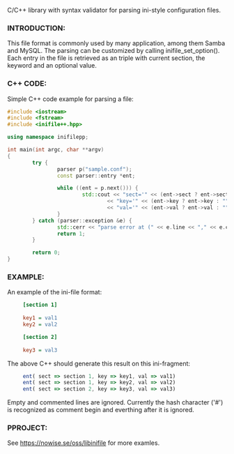 C/C++ library with syntax validator for parsing ini-style configuration files. 

### INTRODUCTION:

This file format is commonly used by many application, among them Samba 
and MySQL. The parsing can be customized by calling inifile_set_option(). 
Each entry in the file is retrieved as an triple with current section, the 
keyword and an optional value. 

### C++ CODE:

Simple C++ code example for parsing a file:

```c++
#include <iostream>
#include <fstream>
#include <inifile++.hpp>

using namespace inifilepp;

int main(int argc, char **argv)
{
        try {
                parser p("sample.conf");
                const parser::entry *ent;

                while ((ent = p.next())) {
                        std::cout << "sect='" << (ent->sect ? ent->sect : "") << "', "
                                << "key='" << (ent->key ? ent->key : "") << "', "
                                << "val='" << (ent->val ? ent->val : "") << "'\n";
                }
        } catch (parser::exception &e) {
                std::cerr << "parse error at (" << e.line << "," << e.cpos << ")\n";
                return 1;
        }

        return 0;
}
```

### EXAMPLE:

An example of the ini-file format:

```ini
     [section 1]
  
     key1 = val1
     key2 = val2

     [section 2]
    
     key3 = val3
```

The above C++ should generate this result on this ini-fragment:

```javascript
     ent( sect => section 1, key => key1, val => val1)
     ent( sect => section 1, key => key2, val => val2)
     ent( sect => section 2, key => key3, val => val3)
```

Empty and commented lines are ignored. Currently the hash character ('#') 
is recognized as comment begin and everthing after it is ignored.

### PPROJECT:

See https://nowise.se/oss/libinifile for more examles.
